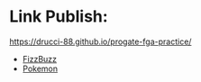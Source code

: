 # Link Publish:

https://drucci-88.github.io/progate-fga-practice/

- [FizzBuzz](https://drucci-88.github.io/progate-fga-practice/fizzbuzz.html)
- [Pokemon](https://drucci-88.github.io/progate-fga-practice/pokemon.html)